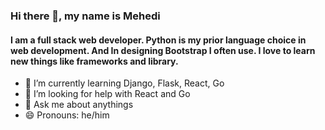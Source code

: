 ### Hi there 👋, my name is Mehedi
#### I am a full stack web developer. Python is my prior language choice in web development. And In designing Bootstrap I often use. I love to learn new things like frameworks and library.  

- 🌱 I’m currently learning Django, Flask, React, Go  
- 🤔 I’m looking for help with React and Go
- 💬 Ask me about anythings
- 😄 Pronouns: he/him

